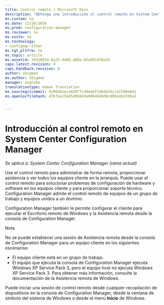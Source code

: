 ```yaml
---
title: Control remoto | Microsoft Docs
description: "Obtenga una introducción al control remoto en System Center Configuration Manager."
ms.custom: na
ms.date: 12/26/2016
ms.prod: configuration-manager
ms.reviewer: na
ms.suite: na
ms.technology:
- configmgr-other
ms.tgt_pltfrm: na
ms.topic: article
ms.assetid: 29350919-6a25-446b-a0da-05e8914fbb26
caps.latest.revision: 4
caps.handback.revision: 0
author: nbigman
ms.author: nbigman
manager: angrobe
translationtype: Human Translation
ms.sourcegitcommit: 9206b82eca02877c30eebf146d42bcca7290eb42
ms.openlocfilehash: 47bfeec5bd5d9b843e9064560d0cd0b14bd7d6a1


---
```

# <a name="introduction-to-remote-control-in-system-center-configuration-manager"></a>Introducción al control remoto en System Center Configuration Manager

*Se aplica a: System Center Configuration Manager (rama actual)*

Use el control remoto para administrar de forma remota, proporcionar asistencia o ver todos los equipos cliente en la jerarquía. Puede usar el control remoto para solucionar problemas de configuración de hardware y software en los equipos cliente y para proporcionar soporte técnico. Configuration Manager admite el control remoto de equipos de un grupo de trabajo y equipos unidos a un dominio.  

Configuration Manager también le permite configurar el cliente para ejecutar el Escritorio remoto de Windows y la Asistencia remota desde la consola de Configuration Manager.  

> [!NOTE]  
>  No se puede establecer una sesión de Asistencia remota desde la consola de Configuration Manager para un equipo cliente en los siguientes escenarios:  
>   
>  -   El equipo cliente está en un grupo de trabajo.  
> -   El equipo que ejecuta la consola de Configuration Manager ejecuta Windows XP Service Pack 3, pero el equipo host no ejecuta Windows XP Service Pack 3. Para obtener más información, consulte la documentación de la Asistencia remota de Windows.  

 Puede iniciar una sesión de control remoto desde cualquier recopilación de dispositivos en la consola de Configuration Manager, desde la ventana de símbolo del sistema de Windows o desde el menú **Inicio** de Windows.  



<!--HONumber=Dec16_HO5-->



